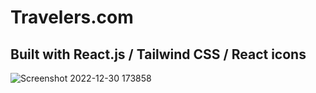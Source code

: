 # Travelers.com
## Built with React.js / Tailwind CSS / React icons
![Screenshot 2022-12-30 173858](https://user-images.githubusercontent.com/118453949/210090080-3a5ca82b-3db3-49f5-9299-ab4c00087be3.png)
